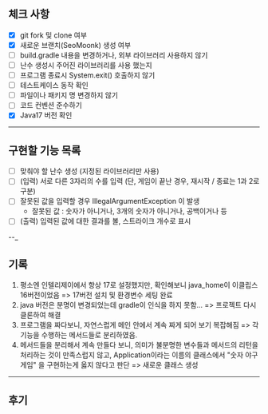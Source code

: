 ## 체크 사항
- [x] git fork 및 clone 여부
- [x] 새로운 브랜치(SeoMoonk) 생성 여부
- [ ] build.gradle 내용을 변경하거나, 외부 라이브러리 사용하지 않기
- [ ] 난수 생성시 주어진 라이브러리를 사용 했는지
- [ ] 프로그램 종료시 System.exit() 호출하지 않기
- [ ] 테스트케이스 동작 확인
- [ ] 파일이나 패키지 명 변경하지 않기
- [ ] 코드 컨벤션 준수하기
- [x] Java17 버전 확인

---
## 구현할 기능 목록
- [ ] 맞춰야 할 난수 생성 (지정된 라이브러리만 사용)
- [ ] (입력) 서로 다른 3자리의 수를 입력 (단, 게임이 끝난 경우, 재시작 / 종료는 1과 2로 구분)
- [ ] 잘못된 값을 입력할 경우 IllegalArgumentException 이 발생
  - 잘못된 값 : 숫자가 아니거나, 3개의 숫자가 아니거나, 공백이거나 등
- [ ] (출력) 입력된 값에 대한 결과를 볼, 스트라이크 개수로 표시

--_
## 기록
1. 평소엔 인텔리제이에서 항상 17로 설정했지만, 확인해보니 java_home이 이클립스 16버전이었음 => 17버전 설치 및 환경변수 세팅 완료
2. java 버전은 분명이 변경되었는데 gradle이 인식을 하지 못함... => 프로젝트 다시 클론하여 해결
3. 프로그램을 짜다보니, 자연스럽게 메인 안에서 계속 짜게 되어 보기 복잡해짐 => 각 기능을 수행하는 메서드들로 분리하였음.
4. 메서드들을 분리해서 계속 만들다 보니, 의미가 불분명한 변수들과 메서드의 리턴을 처리하는 것이 만족스럽지 않고,
  Application이라는 이름의 클래스에서 "숫자 야구 게임" 을 구현하는게 옳지 않다고 판단 => 새로운 클래스 생성

---
## 후기